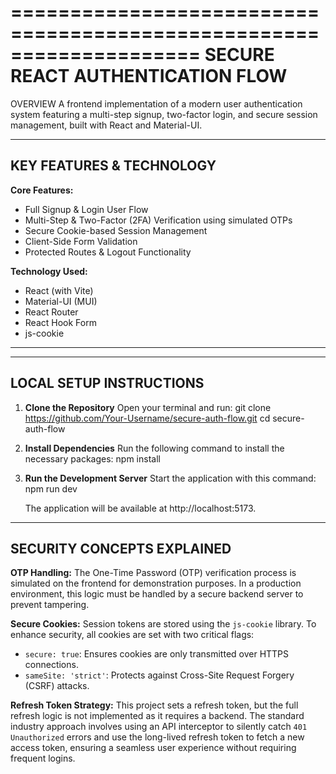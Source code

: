 ====================================================================
            SECURE REACT AUTHENTICATION FLOW
====================================================================

OVERVIEW
A frontend implementation of a modern user authentication system featuring a multi-step signup, two-factor login, and secure session management, built with React and Material-UI.

--------------------------------------------------------------------
KEY FEATURES & TECHNOLOGY
--------------------------------------------------------------------

**Core Features:**
- Full Signup & Login User Flow
- Multi-Step & Two-Factor (2FA) Verification using simulated OTPs
- Secure Cookie-based Session Management
- Client-Side Form Validation
- Protected Routes & Logout Functionality

**Technology Used:**
- React (with Vite)
- Material-UI (MUI)
- React Router
- React Hook Form
- js-cookie

--------------------------------------------------------------------

--------------------------------------------------------------------
LOCAL SETUP INSTRUCTIONS
--------------------------------------------------------------------

1.  **Clone the Repository**
    Open your terminal and run:
    git clone https://github.com/Your-Username/secure-auth-flow.git
    cd secure-auth-flow

2.  **Install Dependencies**
    Run the following command to install the necessary packages:
    npm install

3.  **Run the Development Server**
    Start the application with this command:
    npm run dev

    The application will be available at http://localhost:5173.

--------------------------------------------------------------------
SECURITY CONCEPTS EXPLAINED
--------------------------------------------------------------------

**OTP Handling:**
The One-Time Password (OTP) verification process is simulated on the frontend for demonstration purposes. In a production environment, this logic must be handled by a secure backend server to prevent tampering.

**Secure Cookies:**
Session tokens are stored using the `js-cookie` library. To enhance security, all cookies are set with two critical flags:
- `secure: true`: Ensures cookies are only transmitted over HTTPS connections.
- `sameSite: 'strict'`: Protects against Cross-Site Request Forgery (CSRF) attacks.

**Refresh Token Strategy:**
This project sets a refresh token, but the full refresh logic is not implemented as it requires a backend. The standard industry approach involves using an API interceptor to silently catch `401 Unauthorized` errors and use the long-lived refresh token to fetch a new access token, ensuring a seamless user experience without requiring frequent logins.

